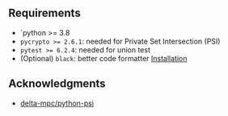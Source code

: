 ## Requirements

- `python >= 3.8
- `pycrypto >= 2.6.1`: needed for Private Set Intersection (PSI)
- `pytest >= 6.2.4`: needed for union test
- (Optional) `black`: better code formatter [Installation](https://pypi.org/project/black/)

## Acknowledgments

- [delta-mpc/python-psi](https://github.com/delta-mpc/python-psi)
